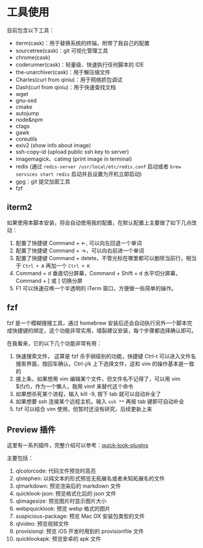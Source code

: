 # 工具使用

目前包含以下工具：

* iterm(cask)：用于替换系统的终端，附带了我自己的配置
* sourcetree(cask)：git 可视化管理工具
* chrome(cask)
* coderunner(cask)：轻量级、快速执行任何脚本的 IDE
* the-unarchiver(cask)：用于解压缩文件
* Charles(curl from qiniu)：用于网络抓包调试
* Dash(curl from qiniu)：用于快速查找文档
* wget
* gnu-sed
* cmake
* autojump
* node&npm
* ctags
* gawk
* coreutils
* exiv2 (show info about image)
* ssh-copy-id (upload public ssh key to server)
* imagemagick、catimg (print image in terminal)
* redis  (通过 `redis-server /usr/local/etc/redis.conf` 启动或者 `brew services start redis` 启动并且设置为开机立即启动)
* gpg：git 提交加密工具
* fzf

## iterm2

如果使用本脚本安装，将会自动使用我的配置，在默认配置上主要做了如下几点改动：

1. 配置了快捷键 Command + ←, 可以向左回退一个单词
2. 配置了快捷键 Command + →，可以向右前进一个单词
3. 配置了快捷键 Command + delete，不管光标在哪里都可以删除当前行，相当于 `Ctrl + A` 再加一个 `Ctrl + K`
4. Command + d 垂直切分屏幕，Command + Shift + d 水平切分屏幕，Command + [ 或 ] 切换分屏
5. F1 可以快速召唤一个半透明的 iTerm 窗口，方便做一些简单的操作。

## fzf

fzf 是一个模糊搜搜工具，通过 homebrew 安装后还会自动执行另外一个脚本完成快捷键的绑定，这个功能非常实用，墙裂建议安装，每个步骤都选择确认即可。

在我看来，它的以下几个功能非常有用：

1. 快速搜索文件， 这算是 fzf 杀手锏级别的功能，快捷键 Ctrl-t 可以进入文件名搜索界面，按回车确认。Ctrl-j/k 上下选择文件，这和 vim 的操作基本是一致的
2. 接上条，如果想用 vim 编辑某个文件，但文件名不记得了，可以用 vim $(fzf)，作为一个懒人，我用 vimf 来替代这个命令
3. 如果想杀死某个进程，输入 kill -9, 按下 tab 就可以自动补全了
4. 如果想要 ssh 连接某个远程主机，输入 `ssh **` 再按 tab 键即可自动补全
5. fzf 可以结合 vim 使用，但暂时还没有研究，后续更新上来

## Preview 插件

这里有一系列插件，完整介绍可以参考：[quick-look-plugins](https://github.com/sindresorhus/quick-look-plugins#toc12)

主要包括：

1. qlcolorcode: 代码文件预览时高亮
2. qlstephen: 以纯文本的形式预览无拓展名或者未知拓展名的文件
3. qlmarkdown: 预览渲染后的 markdown 文件
4. quicklook-json: 预览格式化后的 json 文件
5. qlimagesize: 预览图片时显示图片大小
6. webpquicklook: 预览 webp 格式的图片
7. suspicious-package: 预览 Mac OX 安装包类型的文件
8. qlvideo: 预览视频文件
9. provisionql: 预览 iOS 开发时用到的 provisionfile 文件
10. quicklookapk: 预览安卓的 apk 文件

